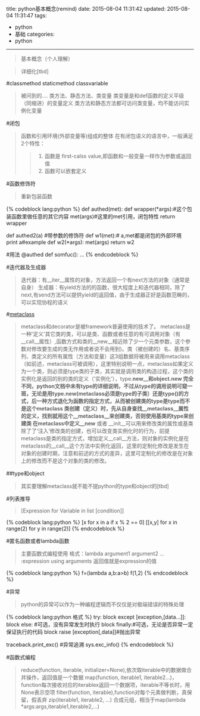 title: python基本概念(remind)
date: 2015-08-04 11:31:42
updated: 2015-08-04 11:31:47
tags: 
- python
- 基础
categories:
- python
---
>基本概念（个人理解）

<!--more-->
>详细化[tbd]

#classmethod staticmethod classvariable
>被问到的....
>类方法、静态方法、类变量
>类变量是和def函数的定义平级（同缩进）的变量定义
>类方法和静态方法都可访问类变量，均不能访问实例化变量

#闭包
>函数和引用环境(外部变量等)组成的整体
在有闭包语义的语言中，一般满足2个特性：
>>1. 函数是 first-calss value,即函数和一般变量一样作为参数或返回值
>>2. 函数可以嵌套定义

#函数修饰符
>重新包装函数

{% codeblock lang:python  %}
def authed(met):
    def wrapper(*args):#这个包装函数里做任意的其它内容
        met(args)#这里的met引用，闭包特性
    return wrapper

def authed2(a) #带参数的修饰符
    def w1(met):# a,met都是闭包的外部环境
        print a#example
        def w2(*args):
            met(args)
        return w2

#用法
@authed
def somfuc():
    ...
{% endcodeblock %}

#迭代器及生成器
>迭代器：有__iter__属性的对象，方法返回一个有next方法的对象（通常是自身）
>生成器：有yield方法的的函数，很大程度上和迭代器相同，除了next,有send方法可以提供yield的返回值，由于生成器正好是函数范畴的，可以实现协程的语义



#[metaclass](http://www.pythoncentral.io/how-metaclasses-work-technically-in-python-2-and-3/#custom-tab-0-python-2-x)
>metaclass和decorator是被framework普遍使用的技术了。
>metaclass是一种'定义'其它类的类，可以是类、函数或者任意的有可调用对象（有__call__属性）,函数方式和类的__new__相近除了少一个元类参数，这个参数对修改要生成的类无作用或者说不会用到)。类（被创建的）名、基类序列、类定义的所有属性（方法和变量）这3组数据将被用来调用metaclass（如前述，metaclass可被调用），这里特别说明一点，metaclass如果定义为一个类，则必须是type类的子类，其实就是调用类的构造过程，这个类的实例化是返回的别的类的定义（‘实例化’），type.__new__和object.__new__ 完全不同，python文档中未有type的详细说明，不过从type的调用说明可窥一斑，无论是用type.__new__(metaclass必须是type的子类）还是type()的方式，后一种方式退化为函数的指定方式，从而被创建类的type是type而不是这个metaclass
>类创建（定义）时，先从自身查找__metaclass__属性的定义，找到就用这个__metaclass__来创建类，否则使用基类的type来创建类
>在metaclass中定义__new__ 或者 __init__可以用来修改类的属性或基类
>除了了‘注入’修改类的创建，也可以改变类实例化时的行为，前提metaclass是类的指定方式，增加定义__call__方法，则对象的实例化是在metaclass的__call__这个方法中实例化返回，这里的定制化修改是发生在对象的创建时期，注意和前述的方式的差异，这里可定制化的修改是在对象上的修改而不是这个对象的类的修改。

##type和object
>其实要理解metaclass就不能不提python的type和object的[tbd]


#列表推导
>[Expression for Variable in  list \[condition\]]

{% codeblock lang:python  %}
[x for x in a if x % 2 == 0]
[[x,y] for x in range(2) for y in range(2)]
{% endcodeblock %}

#匿名函数或者lambda函数
>主要函数式编程使用
>格式：lambda argument1 argument2 ... :expression using arguments
>返回值就是expression的值

{% codeblock lang:python  %}
f=(lambda a,b:a>b)
f(1,2)
{% endcodeblock %}

#异常
>python的异常可以作为一种编程逻辑而不仅仅是对极端错误的特殊处理

{% codeblock lang:python 格式 %}
try:
   block
except [exception,[data…]]:
   block
else:   #可选，没有异常发生时执行
   block
finally:#可选，无论是否异常一定保证执行的代码
   block
raise [exception[,data]]#抛出异常

traceback.print_exc() #异常追溯
sys.exc_info()
{% endcodeblock %}

#函数式编程
>reduce(function, iterable, initializer=None),依次取iterable中的数据做合并操作，返回值是一个数据
>map(function, iterable1, iterable2...)，function每次接收对应的iterablex返回一个数据项，iterable不等长时，用None表示空项
>filter(function, iterable),function对每个元素做判断，真保留，假丢弃
>zip(iterable1, iterable2, ...) 合成元组，相当于map(lambda *args:args,iterable1,iterable2,...)

